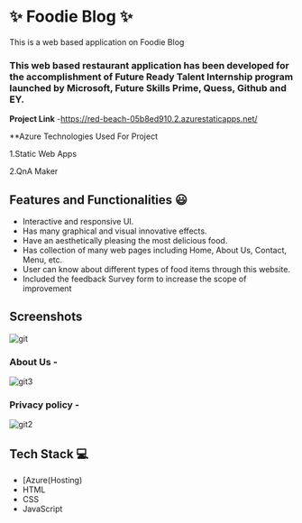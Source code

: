 # ✨ Foodie Blog ✨

This is a web based application on Foodie Blog

### This web based restaurant application has been developed for the accomplishment of Future Ready Talent Internship program launched by Microsoft, Future Skills Prime, Quess, Github and EY.


**Project Link** -https://red-beach-05b8ed910.2.azurestaticapps.net/

**Azure Technologies Used For Project

1.Static Web Apps

2.QnA Maker



## Features and Functionalities 😃

- Interactive and responsive UI.
- Has many graphical and visual innovative effects.
- Have an aesthetically pleasing the most delicious food.
- Has collection of many web pages including Home, About Us, Contact, Menu,   etc.
- User can know about different types of food items through this website.
- Included the feedback Survey form to increase the scope of improvement 

## Screenshots


![git](https://user-images.githubusercontent.com/112065943/208030357-965d5b40-6865-4829-b4b8-98b006226233.png)

   

### About Us -


![git3](https://user-images.githubusercontent.com/112065943/208032257-653bd4ac-6c2d-48d6-8b4f-63b12d3b14e8.png)

### Privacy policy -



![git2](https://user-images.githubusercontent.com/112065943/208032327-d2b9228c-6ce7-4539-9505-bc035a09ee8b.png)

## Tech Stack 💻

- [Azure(Hosting)
- HTML
- CSS
- JavaScript
